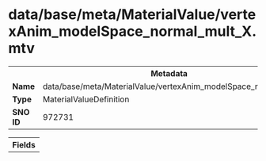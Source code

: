 <h1>data/base/meta/MaterialValue/vertexAnim_modelSpace_normal_mult_X.mtv</h1><table><tr><th colspan="100%">Metadata</th></tr><tr><td><b>Name</b></td><td>data/base/meta/MaterialValue/vertexAnim_modelSpace_normal_mult_X.mtv</td></tr><tr><td><b>Type</b></td><td>MaterialValueDefinition</td></tr><tr><td><b>SNO ID</b></td><td>972731</td></tr></table>

<table><tr><th colspan="100%">Fields</th></tr></table>

